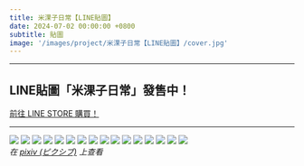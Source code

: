 ```yaml
---
title: 米淉子日常【LINE貼圖】
date: 2024-07-02 00:00:00 +0800
subtitle: 貼圖
image: '/images/project/米淉子日常【LINE貼圖】/cover.jpg'
---
```


***

## LINE貼圖「米淉子日常」發售中！

<div class="button-group">
    <a href="https://line.me/S/sticker/27135771" class="button" target="_blank">前往 LINE STORE 購買！<i class="fa-solid fa-cart-shopping"></i></a>　
</div>

***

<div class="gallery-box">
  <div class="gallery">
    <img src="/images/project/米淉子日常【LINE貼圖】/08.png" loading="lazy">
    <img src="/images/project/米淉子日常【LINE貼圖】/10.png" loading="lazy">
    <img src="/images/project/米淉子日常【LINE貼圖】/05.png" loading="lazy">
    <img src="/images/project/米淉子日常【LINE貼圖】/04.png" loading="lazy">
    <img src="/images/project/米淉子日常【LINE貼圖】/12.png" loading="lazy">
    <img src="/images/project/米淉子日常【LINE貼圖】/02.png" loading="lazy">
    <img src="/images/project/米淉子日常【LINE貼圖】/13.png" loading="lazy">
    <img src="/images/project/米淉子日常【LINE貼圖】/07.png" loading="lazy">
    <img src="/images/project/米淉子日常【LINE貼圖】/09.png" loading="lazy">
    <img src="/images/project/米淉子日常【LINE貼圖】/01.png" loading="lazy">
    <img src="/images/project/米淉子日常【LINE貼圖】/11.png" loading="lazy">
    <img src="/images/project/米淉子日常【LINE貼圖】/14.png" loading="lazy">
    <img src="/images/project/米淉子日常【LINE貼圖】/06.png" loading="lazy">
    <img src="/images/project/米淉子日常【LINE貼圖】/15.png" loading="lazy">
    <img src="/images/project/米淉子日常【LINE貼圖】/03.png" loading="lazy">
    <img src="/images/project/米淉子日常【LINE貼圖】/16.png" loading="lazy">
  </div>
  <em>在 <a href="https://www.pixiv.net/artworks/120177070">pixiv (ピクシブ)</a> 上查看</em>
</div>